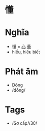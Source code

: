 # 懂

# Nghĩa
* 懂 = [心](心.md) [董](董.md)
* hiểu, hiểu biết

# Phát âm
* Dǒng
*  /đổng/

# Tags
* /Sơ cấp//30/

